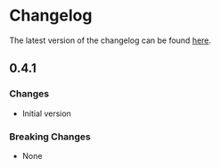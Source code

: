 # Changelog

The latest version of the changelog can be found [here](https://github.com/Azure/bicep-registry-modules/blob/main/avm/res/compute/disk-encryption-set/CHANGELOG.md).

## 0.4.1

### Changes

- Initial version

### Breaking Changes

- None
